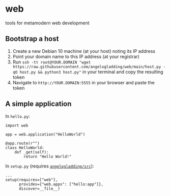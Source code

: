 # web
tools for metamodern web development

## Bootstrap a host

1) Create a new Debian 10 machine (at your host) noting its IP address
2) Point your domain name to this IP address (at your registrar)
3) Run `ssh -tt root@YOUR.DOMAIN "wget https://raw.githubusercontent.com/angelogladding/web/main/host.py -qO host.py && python3 host.py"` in your terminal and copy the resulting token
4) Navigate to `http://YOUR.DOMAIN:5555` in your browser and paste the token

## A simple application

In `hello.py`:

    import web

    app = web.application("HelloWorld")

    @app.route(r"")
    class HelloWorld:
        def _get(self):
            return "Hello World!"

In `setup.py` (requires [`angelogladding/src`](https://github.com/angelogladding/src)):

    ...
    setup(requires=["web"],
          provides={"web.apps": ["hello:app"]},
          discover=__file__)
